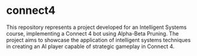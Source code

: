 # connect4
This repository represents a project developed for an Intelligent Systems course, implementing a Connect 4 bot using Alpha-Beta Pruning. The project aims to showcase the application of intelligent systems techniques in creating an AI player capable of strategic gameplay in Connect 4.
